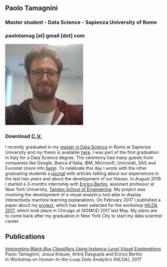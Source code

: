 ## Paolo Tamagnini
### Master student - Data Science - Sapienza University of Rome
### paolotamag [at] gmail [dot] com
![Image](me_small.jpg)
### Download [C.V.](paolotamag_cv.pdf)
I recently graduated in my [master in Data Science](http://datascience.i3s.uniroma1.it/it) in Rome at Sapienza University and my thesis is available [here](1536242_tamagnini_master_thesis.pdf). I was part of the first graduation in Italy for a Data Science degree. The ceremony had many guests from companies like Google, Banca d'Italia, IBM, Microsoft, Unicredit, SAS and Eurostat (more info [here](http://datascience.i3s.uniroma1.it/it/node/5759)). To celebrate this day I wrote with the other graduating students a [journal](journal.pdf) with articles talking about our experiences in the last two years and about the development of our theses.
In August 2016 I started a 3-months internship with [Enrico Bertini](http://enrico.bertini.io/), assistant professor at New York University, [Tandon School of Engineering](http://engineering.nyu.edu/). 
My project was involving the development of a visual analytics tool able to display interactively machine learning explanations. 
On February 2017 I published a paper about my [project](http://nyuvis-web.poly.edu/projects/rivelo/), which has been selected for the workshop [HILDA 2017](http://hilda.io/2017/), which took place in Chicago at SIGMOD 2017 last May.
My plans are to come back after my graduation in New York City to start my data scientist career.

## Publications
[_Interpreting Black-Box Classifiers Using Instance-Level Visual Explanations_](Rivelo-Tamagnini-paper.pdf)<br>
Paolo Tamagnini, Josua Krause, Aritra Dasgupta and Enrico Bertini<br>
In Workshop on _Human-In-the-Loop Data Analytics (HILDA), 2017_<br>


